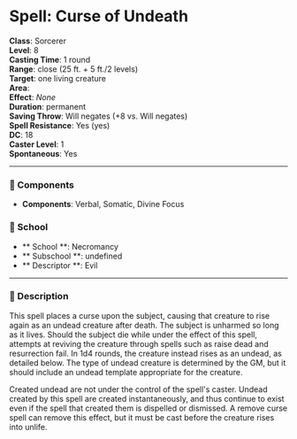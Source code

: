 
# Spell: Curse of Undeath
**Class**: Sorcerer  
**Level**: 8  
**Casting Time**: 1 round  
**Range**: close (25 ft. + 5 ft./2 levels)  
**Target**: one living creature  
**Area**:   
**Effect**: _None_  
**Duration**: permanent  
**Saving Throw**: Will negates (+8 vs. Will negates)  
**Spell Resistance**: Yes (yes)  
**DC**: 18  
**Caster Level**: 1  
**Spontaneous**: Yes

---

### 🔮 Components
- **Components**: Verbal, Somatic, Divine Focus

### 🏫 School
- ** School **: Necromancy
- ** Subschool **: undefined
- ** Descriptor **: Evil
---

### 📜 Description
This spell places a curse upon the subject, causing that creature to rise again as an undead creature after death. The subject is unharmed so long as it lives. Should the subject die while under the effect of this spell, attempts at reviving the creature through spells such as raise dead and resurrection fail. In 1d4 rounds, the creature instead rises as an undead, as detailed below. The type of undead creature is determined by the GM, but it should include an undead template appropriate for the creature.

Created undead are not under the control of the spell's caster. Undead created by this spell are created instantaneously, and thus continue to exist even if the spell that created them is dispelled or dismissed. A remove curse spell can remove this effect, but it must be cast before the creature rises into unlife.
